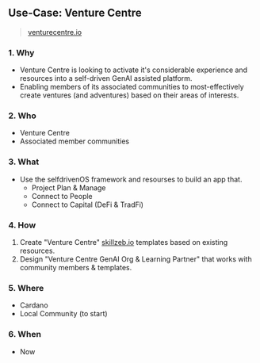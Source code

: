 ## Use-Case: Venture Centre

> [venturecentre.io](https://venturecentre.io)

### **1. Why**
- Venture Centre is looking to activate it's considerable experience and resources into a self-driven GenAI assisted platform.
- Enabling members of its associated communities to most-effectively create ventures (and adventures) based on their areas of interests.

### **2. Who**
- Venture Centre
- Associated member communities

### **3. What**
- Use the selfdrivenOS framework and resourses to build an app that.
    - Project Plan & Manage
    - Connect to People
    - Connect to Capital (DeFi & TradFi)

### **4. How**
1. Create "Venture Centre" [skillzeb.io](https://skillzeb.io) templates based on existing resources.
2. Design "Venture Centre GenAI Org & Learning Partner" that works with community members & templates.

### **5. Where**
- Cardano
- Local Community (to start)

### **6. When**
- Now


